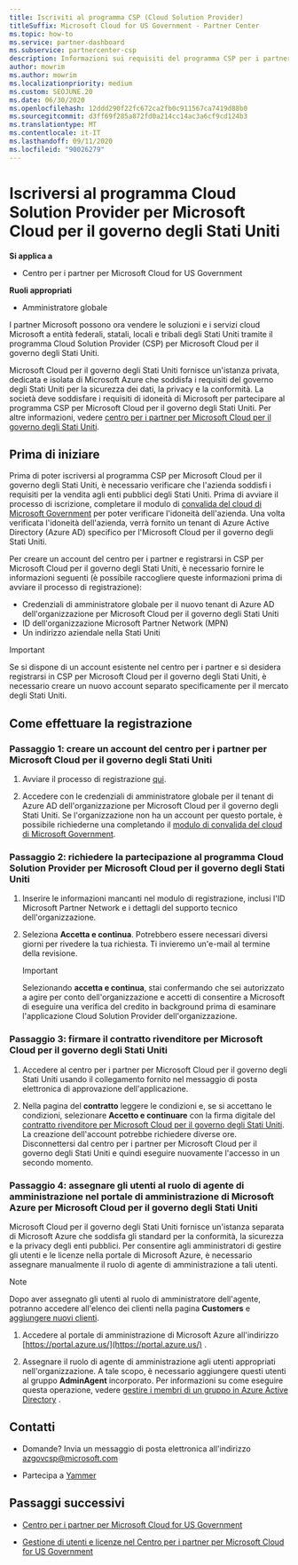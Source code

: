 ```yaml
---
title: Iscriviti al programma CSP (Cloud Solution Provider)
titleSuffix: Microsoft Cloud for US Government - Partner Center
ms.topic: how-to
ms.service: partner-dashboard
ms.subservice: partnercenter-csp
description: Informazioni sui requisiti del programma CSP per i partner che vogliono iscriversi al programma Cloud Solution Provider per Microsoft Cloud per il governo degli Stati Uniti.
author: mowrim
ms.author: mowrim
ms.localizationpriority: medium
ms.custom: SEOJUNE.20
ms.date: 06/30/2020
ms.openlocfilehash: 12ddd290f22fc672ca2fb0c911567ca7419d88b0
ms.sourcegitcommit: d3ff69f285a872fd0a214cc14ac3a6cf9cd124b3
ms.translationtype: MT
ms.contentlocale: it-IT
ms.lasthandoff: 09/11/2020
ms.locfileid: "90026279"
---
```

# <a name="enroll-in-the-cloud-solution-provider-program-for-microsoft-cloud-for-us-government"></a>Iscriversi al programma Cloud Solution Provider per Microsoft Cloud per il governo degli Stati Uniti

**Si applica a**

- Centro per i partner per Microsoft Cloud for US Government

**Ruoli appropriati**

- Amministratore globale

I partner Microsoft possono ora vendere le soluzioni e i servizi cloud Microsoft a entità federali, statali, locali e tribali degli Stati Uniti tramite il programma Cloud Solution Provider (CSP) per Microsoft Cloud per il governo degli Stati Uniti.

Microsoft Cloud per il governo degli Stati Uniti fornisce un'istanza privata, dedicata e isolata di Microsoft Azure che soddisfa i requisiti del governo degli Stati Uniti per la sicurezza dei dati, la privacy e la conformità. La società deve soddisfare i requisiti di idoneità di Microsoft per partecipare al programma CSP per Microsoft Cloud per il governo degli Stati Uniti. Per altre informazioni, vedere [centro per i partner per Microsoft Cloud per il governo degli Stati Uniti](partner-center-for-microsoft-us-govt-cloud.md).

## <a name="before-you-begin"></a>Prima di iniziare

Prima di poter iscriversi al programma CSP per Microsoft Cloud per il governo degli Stati Uniti, è necessario verificare che l'azienda soddisfi i requisiti per la vendita agli enti pubblici degli Stati Uniti. Prima di avviare il processo di iscrizione, completare il modulo di [convalida del cloud di Microsoft Government](https://azuregov.microsoft.com/csp) per poter verificare l'idoneità dell'azienda. Una volta verificata l'idoneità dell'azienda, verrà fornito un tenant di Azure Active Directory (Azure AD) specifico per l'Microsoft Cloud per il governo degli Stati Uniti.  

Per creare un account del centro per i partner e registrarsi in CSP per Microsoft Cloud per il governo degli Stati Uniti, è necessario fornire le informazioni seguenti (è possibile raccogliere queste informazioni prima di avviare il processo di registrazione):

- Credenziali di amministratore globale per il nuovo tenant di Azure AD dell'organizzazione per Microsoft Cloud per il governo degli Stati Uniti
- ID dell'organizzazione Microsoft Partner Network (MPN)
- Un indirizzo aziendale nella Stati Uniti

> [!IMPORTANT]  
> Se si dispone di un account esistente nel centro per i partner e si desidera registrarsi in CSP per Microsoft Cloud per il governo degli Stati Uniti, è necessario creare un nuovo account separato specificamente per il mercato degli Stati Uniti.

## <a name="how-to-enroll"></a>Come effettuare la registrazione

### <a name="step-1---create-a-partner-center-account-for-microsoft-cloud-for-us-government"></a>Passaggio 1: creare un account del centro per i partner per Microsoft Cloud per il governo degli Stati Uniti

1. Avviare il processo di registrazione [qui](https://partnercenter.microsoft.com/register/resellerusgjoinnow).

2. Accedere con le credenziali di amministratore globale per il tenant di Azure AD dell'organizzazione per Microsoft Cloud per il governo degli Stati Uniti. Se l'organizzazione non ha un account per questo portale, è possibile richiederne una completando il [modulo di convalida del cloud di Microsoft Government](https://azuregov.microsoft.com/csp).

### <a name="step-2---apply-to-participate-in-the-cloud-solution-provider-program-for-microsoft-cloud-for-us-government"></a>Passaggio 2: richiedere la partecipazione al programma Cloud Solution Provider per Microsoft Cloud per il governo degli Stati Uniti

1. Inserire le informazioni mancanti nel modulo di registrazione, inclusi l'ID Microsoft Partner Network e i dettagli del supporto tecnico dell'organizzazione.

2. Seleziona **Accetta e continua**. Potrebbero essere necessari diversi giorni per rivedere la tua richiesta. Ti invieremo un'e-mail al termine della revisione.

   > [!IMPORTANT]
   > Selezionando **accetta e continua**, stai confermando che sei autorizzato a agire per conto dell'organizzazione e accetti di consentire a Microsoft di eseguire una verifica del credito in background prima di esaminare l'applicazione Cloud Solution Provider dell'organizzazione.

### <a name="step-3---sign-the-reseller-agreement-for-microsoft-cloud-for-us-government"></a>Passaggio 3: firmare il contratto rivenditore per Microsoft Cloud per il governo degli Stati Uniti

1. Accedere al centro per i partner per Microsoft Cloud per il governo degli Stati Uniti usando il collegamento fornito nel messaggio di posta elettronica di approvazione dell'applicazione.

2. Nella pagina del **contratto** leggere le condizioni e, se si accettano le condizioni, selezionare **Accetto e continuare** con la firma digitale del [contratto rivenditore per Microsoft Cloud per il governo degli Stati Uniti](https://go.microsoft.com/fwlink/p/?linkid=843364). La creazione dell'account potrebbe richiedere diverse ore. Disconnettersi dal centro per i partner per Microsoft Cloud per il governo degli Stati Uniti e quindi eseguire nuovamente l'accesso in un secondo momento.

### <a name="step-4---assign-users-to-the-admin-agent-role-in-the-microsoft-azure-admin-portal-for-microsoft-cloud-for-us-government"></a>Passaggio 4: assegnare gli utenti al ruolo di agente di amministrazione nel portale di amministrazione di Microsoft Azure per Microsoft Cloud per il governo degli Stati Uniti

Microsoft Cloud per il governo degli Stati Uniti fornisce un'istanza separata di Microsoft Azure che soddisfa gli standard per la conformità, la sicurezza e la privacy degli enti pubblici. Per consentire agli amministratori di gestire gli utenti e le licenze nella portale di Microsoft Azure, è necessario assegnare manualmente il ruolo di agente di amministrazione a tali utenti.

> [!NOTE]
> Dopo aver assegnato gli utenti al ruolo di amministratore dell'agente, potranno accedere all'elenco dei clienti nella pagina **Customers** e [aggiungere nuovi clienti](add-a-new-customer.md).

1. Accedere al portale di amministrazione di Microsoft Azure all'indirizzo [https://portal.azure.us/](https://portal.azure.us/) .

2. Assegnare il ruolo di agente di amministrazione agli utenti appropriati nell'organizzazione. A tale scopo, è necessario aggiungere questi utenti al gruppo **AdminAgent** incorporato. Per informazioni su come eseguire questa operazione, vedere [gestire i membri di un gruppo in Azure Active Directory](https://docs.microsoft.com/azure/active-directory/active-directory-groups-members-azure-portal) .

## <a name="connect-with-us"></a>Contatti

- Domande? Invia un messaggio di posta elettronica all'indirizzo azgovcsp@microsoft.com

- Partecipa a [Yammer](https://www.yammer.com/cloudpartnercommunity/#/threads/inGroup?type=in_group&feedId=11509777)

## <a name="next-steps"></a>Passaggi successivi

- [Centro per i partner per Microsoft Cloud for US Government](partner-center-for-microsoft-us-govt-cloud.md)

- [Gestione di utenti e licenze nel Centro per i partner per Microsoft Cloud for US Government](user-management-in-partner-center-for-microsoft-us-govt-cloud.md)
